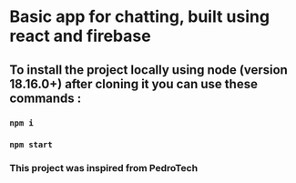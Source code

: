 # Basic app for chatting, built using react and firebase

## To install the project locally using node (version 18.16.0+) after cloning it you can use these commands :

### `npm i`


### `npm start`

### This project was inspired from PedroTech
